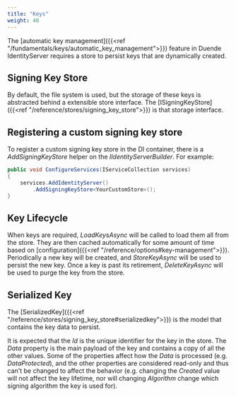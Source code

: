 ```yaml
---
title: "Keys"
weight: 40
---
```


The [automatic key management]({{<ref "/fundamentals/keys/automatic_key_management">}}) feature in Duende IdentityServer requires a store to persist keys that are dynamically created.

## Signing Key Store
By default, the file system is used, but the storage of these keys is abstracted behind a extensible store interface.
The [ISigningKeyStore]({{<ref "/reference/stores/signing_key_store">}}) is that storage interface. 

## Registering a custom signing key store

To register a custom signing key store in the DI container, there is a *AddSigningKeyStore* helper on the *IIdentityServerBuilder*. 
For example:

```cs
public void ConfigureServices(IServiceCollection services)
{
    services.AddIdentityServer()
        .AddSigningKeyStore<YourCustomStore>();
}
```

## Key Lifecycle
When keys are required, *LoadKeysAsync* will be called to load them all from the store. 
They are then cached automatically for some amount of time based on [configuration]({{<ref "/reference/options#key-management">}}).
Periodically a new key will be created, and *StoreKeyAsync* will be used to persist the new key.
Once a key is past its retirement, *DeleteKeyAsync* will be used to purge the key from the store.

## Serialized Key
The [SerializedKey]({{<ref "/reference/stores/signing_key_store#serializedkey">}}) is the model that contains the key data to persist. 

It is expected that the *Id* is the unique identifier for the key in the store. The *Data* property is the main payload of the key and contains a copy of all the other values. Some of the properties affect how the *Data* is processed (e.g. *DataProtected*), and the other properties are considered read-only and thus can't be changed to affect the behavior (e.g. changing the *Created* value will not affect the key lifetime, nor will changing *Algorithm* change which signing algorithm the key is used for).

